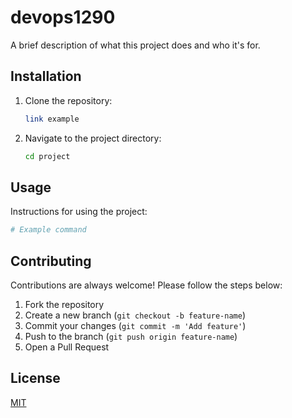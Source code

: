 # devops1290

A brief description of what this project does and who it's for.

## Installation

1. Clone the repository:
   ```bash
   link example
   ```
2. Navigate to the project directory:
   ```bash
   cd project
   ```

## Usage

Instructions for using the project:
```bash
# Example command
```

## Contributing

Contributions are always welcome! Please follow the steps below:
1. Fork the repository
2. Create a new branch (`git checkout -b feature-name`)
3. Commit your changes (`git commit -m 'Add feature'`)
4. Push to the branch (`git push origin feature-name`)
5. Open a Pull Request

## License

[MIT](https://choosealicense.com/licenses/mit/)

